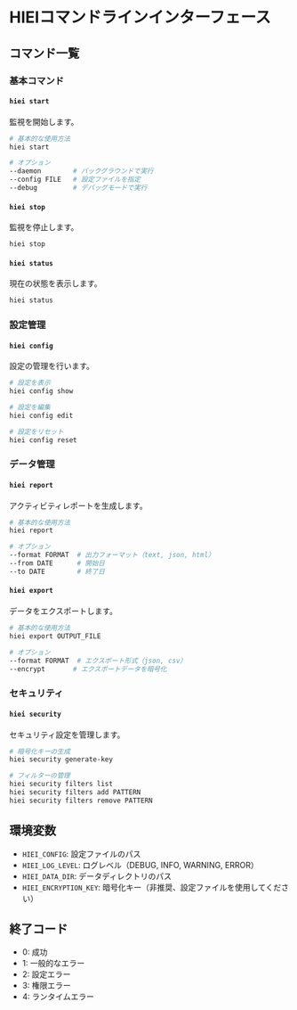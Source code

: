 # HIEIコマンドラインインターフェース

## コマンド一覧

### 基本コマンド

#### `hiei start`
監視を開始します。

```bash
# 基本的な使用方法
hiei start

# オプション
--daemon        # バックグラウンドで実行
--config FILE   # 設定ファイルを指定
--debug         # デバッグモードで実行
```

#### `hiei stop`
監視を停止します。

```bash
hiei stop
```

#### `hiei status`
現在の状態を表示します。

```bash
hiei status
```

### 設定管理

#### `hiei config`
設定の管理を行います。

```bash
# 設定を表示
hiei config show

# 設定を編集
hiei config edit

# 設定をリセット
hiei config reset
```

### データ管理

#### `hiei report`
アクティビティレポートを生成します。

```bash
# 基本的な使用方法
hiei report

# オプション
--format FORMAT  # 出力フォーマット（text, json, html）
--from DATE      # 開始日
--to DATE        # 終了日
```

#### `hiei export`
データをエクスポートします。

```bash
# 基本的な使用方法
hiei export OUTPUT_FILE

# オプション
--format FORMAT  # エクスポート形式（json, csv）
--encrypt       # エクスポートデータを暗号化
```

### セキュリティ

#### `hiei security`
セキュリティ設定を管理します。

```bash
# 暗号化キーの生成
hiei security generate-key

# フィルターの管理
hiei security filters list
hiei security filters add PATTERN
hiei security filters remove PATTERN
```

## 環境変数

- `HIEI_CONFIG`: 設定ファイルのパス
- `HIEI_LOG_LEVEL`: ログレベル（DEBUG, INFO, WARNING, ERROR）
- `HIEI_DATA_DIR`: データディレクトリのパス
- `HIEI_ENCRYPTION_KEY`: 暗号化キー（非推奨、設定ファイルを使用してください）

## 終了コード

- 0: 成功
- 1: 一般的なエラー
- 2: 設定エラー
- 3: 権限エラー
- 4: ランタイムエラー
